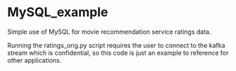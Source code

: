 # MySQL_example

Simple use of MySQL for movie recommendation service ratings data.

Running the ratings_orig.py script requires the user to connect to the kafka stream which is confidential, so this code is just an example to reference for other applications.
